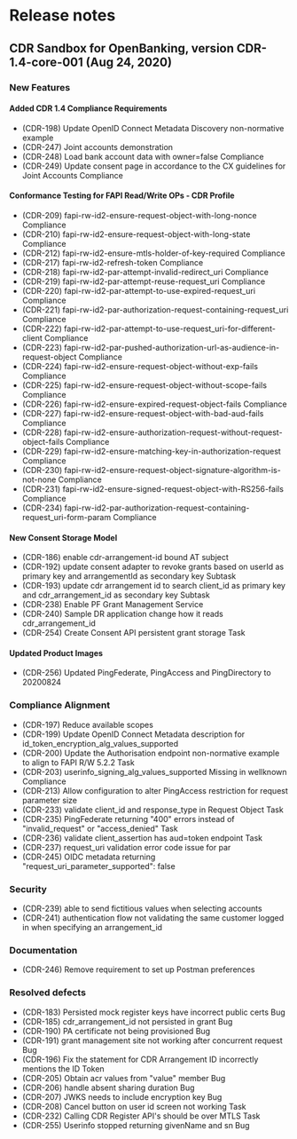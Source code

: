 # Release notes

## CDR Sandbox for OpenBanking, version CDR-1.4-core-001 (Aug 24, 2020)

### New Features
#### Added CDR 1.4 Compliance Requirements
- (CDR-198)	Update OpenID Connect Metadata Discovery non-normative example
- (CDR-247)	Joint accounts demonstration
- (CDR-248)	Load bank account data with owner=false	Compliance
- (CDR-249)	Update consent page in accordance to the CX guidelines for Joint Accounts	Compliance

#### Conformance Testing for FAPI Read/Write OPs - CDR Profile
- (CDR-209)	fapi-rw-id2-ensure-request-object-with-long-nonce	Compliance
- (CDR-210)	fapi-rw-id2-ensure-request-object-with-long-state	Compliance
- (CDR-212)	fapi-rw-id2-ensure-mtls-holder-of-key-required	Compliance
- (CDR-217)	fapi-rw-id2-refresh-token	Compliance
- (CDR-218)	fapi-rw-id2-par-attempt-invalid-redirect_uri	Compliance
- (CDR-219)	fapi-rw-id2-par-attempt-reuse-request_uri	Compliance
- (CDR-220)	fapi-rw-id2-par-attempt-to-use-expired-request_uri	Compliance
- (CDR-221)	fapi-rw-id2-par-authorization-request-containing-request_uri	Compliance
- (CDR-222)	fapi-rw-id2-par-attempt-to-use-request_uri-for-different-client	Compliance
- (CDR-223)	fapi-rw-id2-par-pushed-authorization-url-as-audience-in-request-object	Compliance
- (CDR-224)	fapi-rw-id2-ensure-request-object-without-exp-fails	Compliance
- (CDR-225)	fapi-rw-id2-ensure-request-object-without-scope-fails	Compliance
- (CDR-226)	fapi-rw-id2-ensure-expired-request-object-fails	Compliance
- (CDR-227)	fapi-rw-id2-ensure-request-object-with-bad-aud-fails	Compliance
- (CDR-228)	fapi-rw-id2-ensure-authorization-request-without-request-object-fails	Compliance
- (CDR-229)	fapi-rw-id2-ensure-matching-key-in-authorization-request	Compliance
- (CDR-230)	fapi-rw-id2-ensure-request-object-signature-algorithm-is-not-none	Compliance
- (CDR-231)	fapi-rw-id2-ensure-signed-request-object-with-RS256-fails	Compliance
- (CDR-234)	fapi-rw-id2-par-authorization-request-containing-request_uri-form-param	Compliance

#### New Consent Storage Model
- (CDR-186)	enable cdr-arrangement-id bound AT subject
- (CDR-192)	update consent adapter to revoke grants based on userId as primary key and arrangementId as secondary key	Subtask
- (CDR-193)	update cdr arrangement id to search client_id as primary key and cdr_arrangement_id as secondary key	Subtask
- (CDR-238)	Enable PF Grant Management Service
- (CDR-240)	Sample DR application change how it reads cdr_arrangement_id
- (CDR-254)	Create Consent API persistent grant storage	Task

#### Updated Product Images
- (CDR-256)	Updated PingFederate, PingAccess and PingDirectory to 20200824

### Compliance Alignment
- (CDR-197)	Reduce available scopes
- (CDR-199)	Update OpenID Connect Metadata description for id_token_encryption_alg_values_supported
- (CDR-200)	Update the Authorisation endpoint non-normative example to align to FAPI R/W 5.2.2	Task
- (CDR-203)	userinfo_signing_alg_values_supported Missing in wellknown	Compliance
- (CDR-213)	Allow configuration to alter PingAccess restriction for request parameter size
- (CDR-233)	validate client_id and response_type in Request Object	Task
- (CDR-235)	PingFederate returning "400" errors instead of "invalid_request" or "access_denied"	Task
- (CDR-236)	validate client_assertion has aud=token endpoint	Task
- (CDR-237)	request_uri validation error code issue for par
- (CDR-245)	OIDC metadata returning "request_uri_parameter_supported": false

### Security
- (CDR-239)	able to send fictitious values when selecting accounts
- (CDR-241)	authentication flow not validating the same customer logged in when specifying an arrangement_id

### Documentation
- (CDR-246)	Remove requirement to set up Postman preferences

### Resolved defects
- (CDR-183)	Persisted mock register keys have incorrect public certs	Bug
- (CDR-185)	cdr_arrangement_id not persisted in grant	Bug
- (CDR-190)	PA certificate not being provisioned	Bug
- (CDR-191)	grant management site not working after concurrent request	Bug
- (CDR-196)	Fix the statement for CDR Arrangement ID incorrectly mentions the ID Token
- (CDR-205)	Obtain acr values from "value" member	Bug
- (CDR-206)	handle absent sharing duration	Bug
- (CDR-207)	JWKS needs to include encryption key	Bug
- (CDR-208)	Cancel button on user id screen not working	Task
- (CDR-232)	Calling CDR Register API's should be over MTLS	Task
- (CDR-255)	Userinfo stopped returning givenName and sn	Bug
